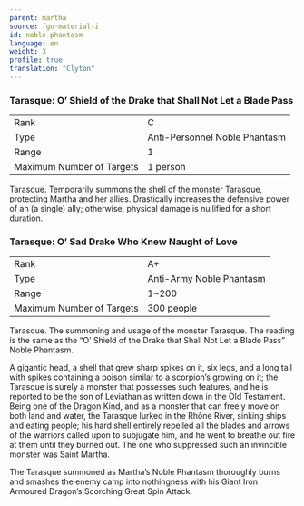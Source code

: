 ```yaml
---
parent: martha
source: fgo-material-i
id: noble-phantasm
language: en
weight: 3
profile: true
translation: "Clyton"
---
```


### Tarasque: O’ Shield of the Drake that Shall Not Let a Blade Pass

<table>
  <tr><td>Rank</td><td>C</td></tr>
  <tr><td>Type</td><td>Anti-Personnel Noble Phantasm</td></tr>
  <tr><td>Range</td><td>1</td></tr>
  <tr><td>Maximum Number of Targets</td><td>1 person</td></tr>
</table>

Tarasque.
Temporarily summons the shell of the monster Tarasque, protecting Martha and her allies. Drastically increases the defensive power of an (a single) ally; otherwise, physical damage is nullified for a short duration.

### Tarasque: O’ Sad Drake Who Knew Naught of Love

<table>
  <tr><td>Rank</td><td>A+</td></tr>
  <tr><td>Type</td><td>Anti-Army Noble Phantasm</td></tr>
  <tr><td>Range</td><td>1~200</td></tr>
  <tr><td>Maximum Number of Targets</td><td>300 people</td></tr>
</table>

Tarasque.
The summoning and usage of the monster Tarasque. The reading is the same as the “O’ Shield of the Drake that Shall Not Let a Blade Pass” Noble Phantasm.

A gigantic head, a shell that grew sharp spikes on it, six legs, and a long tail with spikes containing a poison similar to a scorpion’s growing on it; the Tarasque is surely a monster that possesses such features, and he is reported to be the son of Leviathan as written down in the Old Testament. Being one of the Dragon Kind, and as a monster that can freely move on both land and water, the Tarasque lurked in the Rhône River, sinking ships and eating people; his hard shell entirely repelled all the blades and arrows of the warriors called upon to subjugate him, and he went to breathe out fire at them until they burned out. The one who suppressed such an invincible monster was Saint Martha.

The Tarasque summoned as Martha’s Noble Phantasm thoroughly burns and smashes the enemy camp into nothingness with his Giant Iron Armoured Dragon’s Scorching Great Spin Attack.
